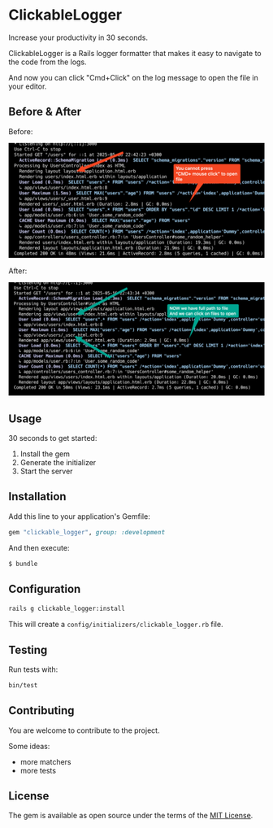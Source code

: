 # ClickableLogger

Increase your productivity in 30 seconds.

ClickableLogger is a Rails logger formatter that makes it easy to navigate to the code from the logs.

And now you can click "Cmd+Click" on the log message to open the file in your editor.

## Before & After

Before:

![Before](./docs/before.png)

After:

![After](./docs/after.png)

## Usage

30 seconds to get started:

1. Install the gem
2. Generate the initializer
3. Start the server


## Installation
Add this line to your application's Gemfile:

```ruby
gem "clickable_logger", group: :development
```

And then execute:
```bash
$ bundle
```

## Configuration

```bash
rails g clickable_logger:install
```

This will create a `config/initializers/clickable_logger.rb` file.

## Testing

Run tests with:
```bash
bin/test
```

## Contributing

You are welcome to contribute to the project.

Some ideas:

- more matchers
- more tests

## License
The gem is available as open source under the terms of the [MIT License](LICENSE.txt).
